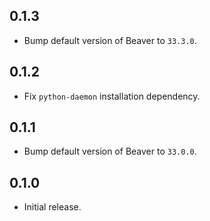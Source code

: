 ## 0.1.3

- Bump default version of Beaver to `33.3.0`.

## 0.1.2

- Fix `python-daemon` installation dependency.

## 0.1.1

- Bump default version of Beaver to `33.0.0`.

## 0.1.0

- Initial release.
